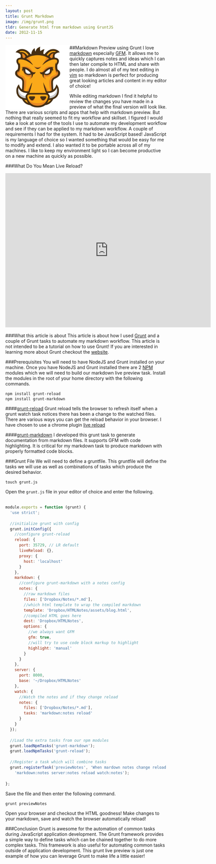 ```yaml
---
layout: post
title: Grunt Markdown
image: /img/grunt.png
tldr: Generate html from markdown using GruntJS
date: 2012-11-15
---
```

##Markdown Preview using Grunt
<img src="/img/grunt.png" width="200" style="float:left;">
I love [markdown](http://daringfireball.net/projects/markdown/) especially
[GFM](http://github.github.com/github-flavored-markdown/). It allows me to
quickly captures notes and ideas which I can then later compile to HTML and
share with people. I do almost all of my text editing in [vim](http://www.vim.org/) 
so markdown is perfect for producing great looking articles and content in my 
editor of choice! 

While editing markdown I find it helpful to review the changes you have made in
a preview of what the final version will look like. There are various scripts
and apps that help with markdown preview. But nothing that really seemed to fit 
my workflow and skillset. I figured I would take a look at some of the tools I 
use to automate my development workflow and see if they can be applied to my 
markdown workflow. A couple of requirements I had for the system. It had to 
be JavaScript based! JavaScript is my language of choice so I wanted something 
that would be easy for me to modify and extend. I also wanted it to be portable 
across all of my machines. I like to keep my environment light so I can become 
productive on a new machine as quickly as possible. 

###What Do You Mean Live Reload?
<iframe style="margin: 0 auto;" width="640" height="480" src="http://www.youtube.com/embed/fc45xgh45dM" frameborder="0" allowfullscreen></iframe>

###What this article is about
This article is about how I used [Grunt](http://www.gruntjs.com) and a couple of 
Grunt tasks to automate my markdown workflow. This article is not intended to 
be a tutorial on how to use Grunt! If you are interested in learning more 
about Grunt checkout the [website](http://www.gruntjs.com).

###Prerequisites
You will need to have NodeJS and Grunt installed on your machine. Once you have NodeJS and Grunt installed there are 2 [NPM](http://www.npmjs.org) modules which we 
will need to build our markdown live preview task. Install the modules in the
root of your home directory with the following commands.

```
npm install grunt-reload
npm install grunt-markdown
```

####[grunt-reload](https://github.com/webxl/grunt-reload)
Grunt reload tells the browser to refresh itself when a grunt watch task 
notices there has been a change to the watched files. There are various ways you 
can get the reload behavior in your browser. I have chosen to use a chrome plugin 
[live reload](http://feedback.livereload.com/knowledgebase/articles/86242-how-do-i-install-and-use-the-browser-extensions-)

####[grunt-markdown](https://www.github.com/treasonx/grunt-markdown)
I developed this grunt task to generate documentation from markdown files. It
supports GFM with code highlighting. It is critical for my markdown task to
produce markdown with properly formatted code blocks. 

###Grunt File
We will need to define a gruntfile. This gruntfile will define the tasks we will 
use as well as combinations of tasks which produce the desired behavior.

```
touch grunt.js
```

Open the `grunt.js` file in your editor of choice and enter the following.

```javascript

module.exports = function (grunt) {
  'use strict';
  
  //initialize grunt with config
  grunt.initConfig({
    //configure grunt-reload
    reload: {
      port: 35729, // LR default
      liveReload: {},
      proxy: {
        host: 'localhost'
      }
    },
    markdown: {
      //configure grunt-markdown with a notes config
      notes: {
        //raw markdown files
        files: ['Dropbox/Notes/*.md'],
        //which html template to wrap the compiled markdown
        template: 'Dropbox/HTMLNotes/assets/blog.html',
        //compiled HTML goes here
        dest: 'Dropbox/HTMLNotes',
        options: {
          //we always want GFM
          gfm: true,
          //will try to use code block markup to highlight
          highlight: 'manual'
        }
      }
    },
    server: {
      port: 8000,
      base: '~/Dropbox/HTMLNotes'
    },
    watch: {
      //Watch the notes and if they change reload
      notes: {
        files: ['Dropbox/Notes/*.md'],
        tasks: 'markdown:notes reload'
      }
    }
  });

  //Load the extra tasks from our npm modules
  grunt.loadNpmTasks('grunt-markdown');
  grunt.loadNpmTasks('grunt-reload');

  //Register a task which will combine tasks
  grunt.registerTask('previewNotes', 'When mardown notes change reload preview',
    'markdown:notes server:notes reload watch:notes');

};

```

Save the file and then enter the following command. 

```
grunt previewNotes
```

Open your browser and checkout the HTML goodness! Make changes to your
markdown, save and watch the browser automatically reload!

###Conclusion
Grunt is awesome for the automation of common tasks during JavaScript
application development. The Grunt framework provides a simple way to define
tasks which can be chained together to do more complex tasks. This framework is
also useful for automating common tasks outside of application development.
This grunt live preview is just one example of how you can leverage Grunt to
make life a little easier! 


